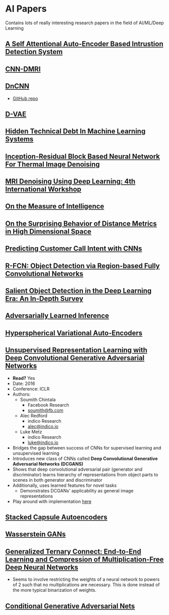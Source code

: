 # AI Papers
Contains lots of really interesting research papers in the field of AI/ML/Deep Learning

## [A Self Attentional Auto-Encoder Based Intrustion Detection System](https://www.researchgate.net/publication/342873179_A_Self-Attentional_Auto_Encoder_based_Intrusion_Detection_System)

## [CNN-DMRI](https://www.sciencedirect.com/science/article/abs/pii/S0167865520301203)

## [DnCNN](https://arxiv.org/abs/1608.03981)
- [GitHub repo](https://github.com/cszn/DnCNN)

## [D-VAE](https://arxiv.org/abs/1904.11088)

## [Hidden Technical Debt In Machine Learning Systems](https://papers.nips.cc/paper/5656-hidden-technical-debt-in-machine-learning-systems.pdf)

## [Inception-Residual Block Based Neural Network For Thermal Image Denoising](https://arxiv.org/abs/1810.13169)

## [MRI Denoising Using Deep Learning: 4th International Workshop](https://www.researchgate.net/publication/327647791_MRI_Denoising_Using_Deep_Learning_4th_International_Workshop_Patch-MI_2018_Held_in_Conjunction_with_MICCAI_2018_Granada_Spain_September_20_2018_Proceedings)

## [On the Measure of Intelligence](https://arxiv.org/abs/1911.01547)

## [On the Surprising Behavior of Distance Metrics in High Dimensional Space](https://bib.dbvis.de/uploadedFiles/155.pdf)

## [Predicting Customer Call Intent with CNNs](https://arxiv.org/abs/1907.03715)

## [R-FCN: Object Detection via Region-based Fully Convolutional Networks](https://arxiv.org/abs/1605.06409)

## [Salient Object Detection in the Deep Learning Era: An In-Depth Survey](https://arxiv.org/abs/1904.09146)

## [Adversarially Learned Inference](https://arxiv.org/pdf/1606.00704.pdf)

## [Hyperspherical Variational Auto-Encoders](https://www.researchgate.net/publication/324182043_Hyperspherical_Variational_Auto-Encoders)

## [Unsupervised Representation Learning with Deep Convolutional Generative Adversarial Networks](https://arxiv.org/pdf/1511.06434v1.pdf)
- **Read?** Yes
- Date: 2016
- Conference: ICLR
- Authors:
	- Soumith Chintala 
		- Facebook Research
		- soumith@fb.com
	- Alec Redford
		- indico Research
		- alec@indico.io
	- Luke Metz
		- indico Research
		- luke@indico.io
- Bridges the gap between success of CNNs for supervised learning and unsupervised learning
- Introduces new class of CNNs called **Deep Convolutional Generative Adversarial Networks (DCGANS)**
- Shows that deep convolutional adversarial pair (generator and discriminator) learns hierarchy of 
representations from object parts to scenes in both generator and discriminator
- Additionally, uses learned features for novel tasks
	- Demonstrates DCGANs' applicability as general image representations
- Play around with implementation [here](notebooks/DCGANs.ipynb)

## [Stacked Capsule Autoencoders](https://arxiv.org/pdf/1906.06818.pdf)

## [Wasserstein GANs](https://arxiv.org/pdf/1701.07875.pdf)

## [Generalized Ternary Connect: End-to-End Learning and Compression of Multiplication-Free Deep Neural Networks](https://arxiv.org/abs/1811.04985)
- Seems to involve restricting the weights of a neural network to powers of 2 such that no multiplications are necessary. This is done instead of the more typical binarization of weights.

## [Conditional Generative Adversarial Nets](https://arxiv.org/pdf/1411.1784.pdf)

